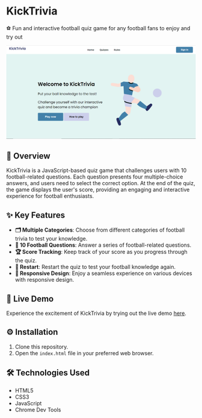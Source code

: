 # KickTrivia

⚽ Fun and interactive football quiz game for any football fans to enjoy and try out

![KickTrivia Preview](/images/preview.png)

## 📖 Overview

KickTrivia is a JavaScript-based quiz game that challenges users with 10 football-related questions. Each question presents four multiple-choice answers, and users need to select the correct option. At the end of the quiz, the game displays the user's score, providing an engaging and interactive experience for football enthusiasts.

## ✨ Key Features

- **🗂️ Multiple Categories**: Choose from different categories of football trivia to test your knowledge.
- **📝 10 Football Questions**: Answer a series of football-related questions.
- **🏆 Score Tracking**: Keep track of your score as you progress through the quiz.
- **🔄 Restart**: Restart the quiz to test your football knowledge again.
- **📱 Responsive Design**: Enjoy a seamless experience on various devices with responsive design.

## 🚀 Live Demo

Experience the excitement of KickTrivia by trying out the live demo [here](https://kicktrivia.netlify.app/).

## ⚙️ Installation

1. Clone this repository.
2. Open the `index.html` file in your preferred web browser.

## 🛠️ Technologies Used

- HTML5
- CSS3
- JavaScript
- Chrome Dev Tools
